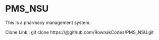 # PMS_NSU
This is a pharmacy management system. 



Clone Link : git clone https://<YOUR USER NAME>@github.com/RownakCodes/PMS_NSU.git
